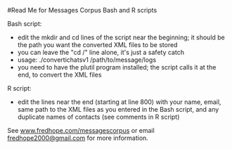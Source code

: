 #Read Me for Messages Corpus Bash and R scripts

Bash script:

- edit the mkdir and cd lines of the script near the beginning; it should be the path you want the converted XML files to be stored
- you can leave the "cd /" line alone, it's just a safety catch
- usage: ./convertichatsv1 /path/to/message/logs
- you need to have the plutil program installed; the script calls it at the end, to convert the XML files

R script:

- edit the lines near the end (starting at line 800) with your name, email, same path to the XML files as you entered in the Bash script, and any duplicate names of contacts (see comments in R script)

See www.fredhope.com/messagescorpus or email fredhope2000@gmail.com for more information.